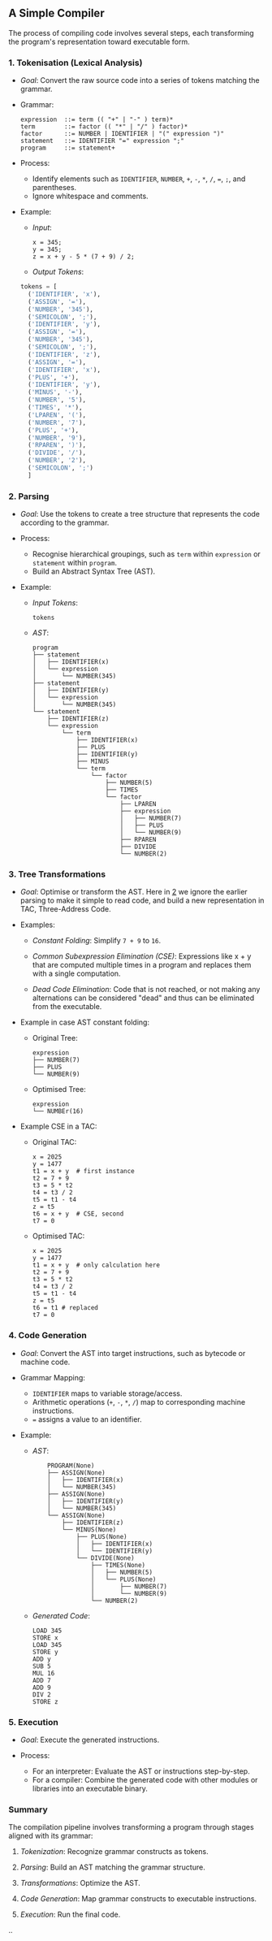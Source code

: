 
## A Simple Compiler

The process of compiling code involves several steps, each transforming the program's representation
toward executable form.

### 1. Tokenisation (Lexical Analysis)

- *Goal*: Convert the raw source code into a series of tokens matching the grammar.

- Grammar:
    ```ebnf
    expression  ::= term (( "+" | "-" ) term)* 
    term        ::= factor (( "*" | "/" ) factor)*
    factor      ::= NUMBER | IDENTIFIER | "(" expression ")"
    statement   ::= IDENTIFIER "=" expression ";"
    program     ::= statement+
    ```
- Process:
  - Identify elements such as `IDENTIFIER`, `NUMBER`, `+`, `-`, `*`, `/`, `=`, `;`, and parentheses.
  - Ignore whitespace and comments.

- Example:
  - *Input*:
    ```
    x = 345;
    y = 345;
    z = x + y - 5 * (7 + 9) / 2;
    ```
  - *Output Tokens*:
  ```python
  tokens = [
    ('IDENTIFIER', 'x'), 
    ('ASSIGN', '='), 
    ('NUMBER', '345'),
    ('SEMICOLON', ';'),
    ('IDENTIFIER', 'y'),
    ('ASSIGN', '='),
    ('NUMBER', '345'),
    ('SEMICOLON', ';'),
    ('IDENTIFIER', 'z'),
    ('ASSIGN', '='),
    ('IDENTIFIER', 'x'),
    ('PLUS', '+'),
    ('IDENTIFIER', 'y'),
    ('MINUS', '-'),
    ('NUMBER', '5'),
    ('TIMES', '*'),
    ('LPAREN', '('),
    ('NUMBER', '7'),
    ('PLUS', '+'),
    ('NUMBER', '9'),
    ('RPAREN', ')'),
    ('DIVIDE', '/'),
    ('NUMBER', '2'),
    ('SEMICOLON', ';')
    ]
  ```


### 2. Parsing

- *Goal*: Use the tokens to create a tree structure that represents the code according to the grammar.

- Process:
  - Recognise hierarchical groupings, such as `term` within `expression` or `statement` within `program`.
  - Build an Abstract Syntax Tree (AST).

- Example:
  - *Input Tokens*:
    ```
    tokens
    ``` 
  - *AST*:
    ```
    program
    ├── statement
    │   ├── IDENTIFIER(x)
    │   └── expression
    │       └── NUMBER(345)
    ├── statement
    │   ├── IDENTIFIER(y)
    │   └── expression
    │       └── NUMBER(345)
    └── statement
        ├── IDENTIFIER(z)
        └── expression
            └── term
                ├── IDENTIFIER(x)
                ├── PLUS
                ├── IDENTIFIER(y)
                ├── MINUS
                └── term
                    └── factor
                        ├── NUMBER(5)
                        ├── TIMES
                        └── factor
                            ├── LPAREN
                            ├── expression
                            │   ├── NUMBER(7)
                            │   ├── PLUS
                            │   └── NUMBER(9)
                            ├── RPAREN
                            ├── DIVIDE
                            └── NUMBER(2)
    ```

### 3. Tree Transformations

- *Goal*: Optimise or transform the AST. Here in [2](./2) we ignore the earlier parsing
  to make it simple to read code, and build a new representation in TAC, Three-Address Code.

- Examples:
  - *Constant Folding*: Simplify `7 + 9` to `16`.

  - *Common Subexpression Elimination (CSE)*: Expressions like x + y that are computed
    multiple times in a program and replaces them with a single computation.

  - *Dead Code Elimination*: Code that is not reached, or not making any alternations can
    be considered "dead" and thus can be eliminated from the executable.

- Example in case AST constant folding:
  - Original Tree:
    ```
    expression
    ├── NUMBER(7)
    ├── PLUS
    └── NUMBER(9)
    ```
  - Optimised Tree:
    ```
    expression
    └── NUMBEr(16)
    ```

- Example CSE in a TAC:
  - Original TAC:
    ```
    x = 2025
    y = 1477
    t1 = x + y  # first instance
    t2 = 7 + 9
    t3 = 5 * t2
    t4 = t3 / 2
    t5 = t1 - t4
    z = t5
    t6 = x + y  # CSE, second
    t7 = 0
    ```
  - Optimised TAC:
    ```
    x = 2025
    y = 1477
    t1 = x + y  # only calculation here
    t2 = 7 + 9
    t3 = 5 * t2
    t4 = t3 / 2
    t5 = t1 - t4
    z = t5
    t6 = t1 # replaced
    t7 = 0
    ```

  
### 4. Code Generation

- *Goal*: Convert the AST into target instructions, such as bytecode or machine code.

- Grammar Mapping:
    - `IDENTIFIER` maps to variable storage/access.
    - Arithmetic operations (`+`, `-`, `*`, `/`) map to corresponding machine instructions.
    - `=` assigns a value to an identifier.

- Example:
  - *AST*:
    ```
        PROGRAM(None)
        ├── ASSIGN(None)
        │   ├── IDENTIFIER(x)
        │   └── NUMBER(345)
        ├── ASSIGN(None)
        │   ├── IDENTIFIER(y)
        │   └── NUMBER(345)
        └── ASSIGN(None)
            ├── IDENTIFIER(z)
            └── MINUS(None)
                ├── PLUS(None)
                │   ├── IDENTIFIER(x)
                │   └── IDENTIFIER(y)
                └── DIVIDE(None)
                    ├── TIMES(None)
                    │   ├── NUMBER(5)
                    │   └── PLUS(None)
                    │       ├── NUMBER(7)
                    │       └── NUMBER(9)
                    └── NUMBER(2)
    ```
  - *Generated Code*: 
    ```
    LOAD 345
    STORE x
    LOAD 345
    STORE y
    ADD y
    SUB 5
    MUL 16
    ADD 7
    ADD 9
    DIV 2
    STORE z
    ```

### 5. Execution

- *Goal*: Execute the generated instructions.

- Process:
  - For an interpreter: Evaluate the AST or instructions step-by-step.
  - For a compiler: Combine the generated code with other modules or libraries into an executable binary.


### Summary

The compilation pipeline involves transforming a program through stages aligned with its grammar:

1. *Tokenization*: Recognize grammar constructs as tokens.

2. *Parsing*: Build an AST matching the grammar structure.

3. *Transformations*: Optimize the AST.

4. *Code Generation*: Map grammar constructs to executable instructions.

5. *Execution*: Run the final code.


..

